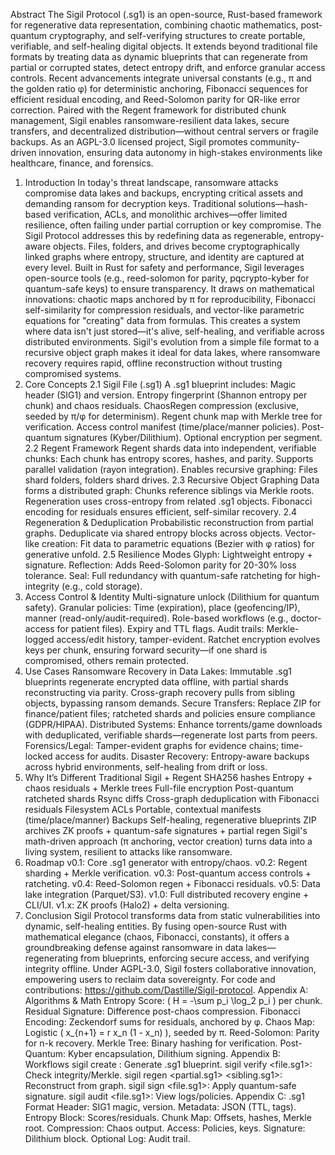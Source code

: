 Abstract
The Sigil Protocol (.sg1) is an open-source, Rust-based framework for regenerative data representation, combining chaotic mathematics, post-quantum cryptography, and self-verifying structures to create portable, verifiable, and self-healing digital objects. It extends beyond traditional file formats by treating data as dynamic blueprints that can regenerate from partial or corrupted states, detect entropy drift, and enforce granular access controls. Recent advancements integrate universal constants (e.g., π and the golden ratio φ) for deterministic anchoring, Fibonacci sequences for efficient residual encoding, and Reed-Solomon parity for QR-like error correction. Paired with the Regent framework for distributed chunk management, Sigil enables ransomware-resilient data lakes, secure transfers, and decentralized distribution—without central servers or fragile backups. As an AGPL-3.0 licensed project, Sigil promotes community-driven innovation, ensuring data autonomy in high-stakes environments like healthcare, finance, and forensics.
1. Introduction
In today's threat landscape, ransomware attacks compromise data lakes and backups, encrypting critical assets and demanding ransom for decryption keys. Traditional solutions—hash-based verification, ACLs, and monolithic archives—offer limited resilience, often failing under partial corruption or key compromise. The Sigil Protocol addresses this by redefining data as regenerable, entropy-aware objects. Files, folders, and drives become cryptographically linked graphs where entropy, structure, and identity are captured at every level.
Built in Rust for safety and performance, Sigil leverages open-source tools (e.g., reed-solomon for parity, pqcrypto-kyber for quantum-safe keys) to ensure transparency. It draws on mathematical innovations: chaotic maps anchored by π for reproducibility, Fibonacci self-similarity for compression residuals, and vector-like parametric equations for "creating" data from formulas. This creates a system where data isn't just stored—it's alive, self-healing, and verifiable across distributed environments.
Sigil's evolution from a simple file format to a recursive object graph makes it ideal for data lakes, where ransomware recovery requires rapid, offline reconstruction without trusting compromised systems.
2. Core Concepts
2.1 Sigil File (.sg1) A .sg1 blueprint includes:
Magic header (SIG1) and version.
Entropy fingerprint (Shannon entropy per chunk) and chaos residuals.
ChaosRegen compression (exclusive, seeded by π/φ for determinism).
Regent chunk map with Merkle tree for verification.
Access control manifest (time/place/manner policies).
Post-quantum signatures (Kyber/Dilithium).
Optional encryption per segment.
2.2 Regent Framework Regent shards data into independent, verifiable chunks:
Each chunk has entropy scores, hashes, and parity.
Supports parallel validation (rayon integration).
Enables recursive graphing: Files shard folders, folders shard drives.
2.3 Recursive Object Graphing Data forms a distributed graph:
Chunks reference siblings via Merkle roots.
Regeneration uses cross-entropy from related .sg1 objects.
Fibonacci encoding for residuals ensures efficient, self-similar recovery.
2.4 Regeneration & Deduplication
Probabilistic reconstruction from partial graphs.
Deduplicate via shared entropy blocks across objects.
Vector-like creation: Fit data to parametric equations (Bezier with φ ratios) for generative unfold.
2.5 Resilience Modes
Glyph: Lightweight entropy + signature.
Reflection: Adds Reed-Solomon parity for 20-30% loss tolerance.
Seal: Full redundancy with quantum-safe ratcheting for high-integrity (e.g., cold storage).
3. Access Control & Identity
Multi-signature unlock (Dilithium for quantum safety).
Granular policies: Time (expiration), place (geofencing/IP), manner (read-only/audit-required).
Role-based workflows (e.g., doctor-access for patient files).
Expiry and TTL flags.
Audit trails: Merkle-logged access/edit history, tamper-evident.
Ratchet encryption evolves keys per chunk, ensuring forward security—if one shard is compromised, others remain protected.
4. Use Cases
Ransomware Recovery in Data Lakes: Immutable .sg1 blueprints regenerate encrypted data offline, with partial shards reconstructing via parity. Cross-graph recovery pulls from sibling objects, bypassing ransom demands.
Secure Transfers: Replace ZIP for finance/patient files; ratcheted shards and policies ensure compliance (GDPR/HIPAA).
Distributed Systems: Enhance torrents/game downloads with deduplicated, verifiable shards—regenerate lost parts from peers.
Forensics/Legal: Tamper-evident graphs for evidence chains; time-locked access for audits.
Disaster Recovery: Entropy-aware backups across hybrid environments, self-healing from drift or loss.
5. Why It’s Different
Traditional
Sigil + Regent
SHA256 hashes
Entropy + chaos residuals + Merkle trees
Full-file encryption
Post-quantum ratcheted shards
Rsync diffs
Cross-graph deduplication with Fibonacci residuals
Filesystem ACLs
Portable, contextual manifests (time/place/manner)
Backups
Self-healing, regenerative blueprints
ZIP archives
ZK proofs + quantum-safe signatures + partial regen
Sigil's math-driven approach (π anchoring, vector creation) turns data into a living system, resilient to attacks like ransomware.
6. Roadmap
v0.1: Core .sg1 generator with entropy/chaos.
v0.2: Regent sharding + Merkle verification.
v0.3: Post-quantum access controls + ratcheting.
v0.4: Reed-Solomon regen + Fibonacci residuals.
v0.5: Data lake integration (Parquet/S3).
v1.0: Full distributed recovery engine + CLI/UI.
v1.x: ZK proofs (Halo2) + delta versioning.
7. Conclusion
Sigil Protocol transforms data from static vulnerabilities into dynamic, self-healing entities. By fusing open-source Rust with mathematical elegance (chaos, Fibonacci, constants), it offers a groundbreaking defense against ransomware in data lakes—regenerating from blueprints, enforcing secure access, and verifying integrity offline. Under AGPL-3.0, Sigil fosters collaborative innovation, empowering users to reclaim data sovereignty.
For code and contributions: https://github.com/Dastille/Sigil-protocol.
Appendix A: Algorithms & Math
Entropy Score: \( H = -\sum p_i \log_2 p_i \) per chunk.
Residual Signature: Difference post-chaos compression.
Fibonacci Encoding: Zeckendorf sums for residuals, anchored by φ.
Chaos Map: Logistic \( x_{n+1} = r x_n (1 - x_n) \), seeded by π.
Reed-Solomon: Parity for n-k recovery.
Merkle Tree: Binary hashing for verification.
Post-Quantum: Kyber encapsulation, Dilithium signing.
Appendix B: Workflows
sigil create <file>: Generate .sg1 blueprint.
sigil verify <file.sg1>: Check integrity/Merkle.
sigil regen <partial.sg1> <sibling.sg1>: Reconstruct from graph.
sigil sign <file.sg1>: Apply quantum-safe signature.
sigil audit <file.sg1>: View logs/policies.
Appendix C: .sg1 Format
Header: SIG1 magic, version.
Metadata: JSON (TTL, tags).
Entropy Block: Scores/residuals.
Chunk Map: Offsets, hashes, Merkle root.
Compression: Chaos output.
Access: Policies, keys.
Signature: Dilithium block.
Optional Log: Audit trail.
